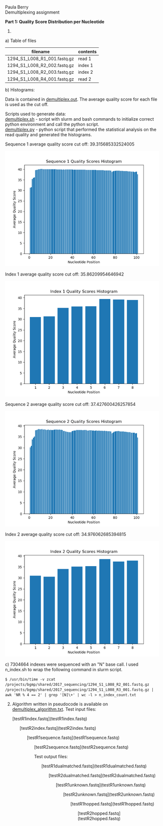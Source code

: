Paula Berry
<br>Demultiplexing assignment


**Part 1: Quality Score Distribution per Nucleotide**

1.
a) Table of files

| filename | contents |
|------------|--------------|
| 1294_S1_L008_R1_001.fastq.gz | read 1 |
| 1294_S1_L008_R2_002.fastq.gz | index 1 |
| 1294_S1_L008_R2_003.fastq.gz | index 2 |
| 1294_S1_L008_R4_001.fastq.gz | read 2 |

b) Histograms:

Data is contained in [demultiplex.out](demultiplex.out). The average quality score for each file is used as the cut off.

Scripts used to generate data:<br>
[demultiplex.sh](demultiplex.sh) - script with slurm and bash commands to initialize correct python environment and call the python script.<br>
[demultiplex.py](demultiplex.py) - python script that performed the statistical analysis on the read quality and generated the histograms.

Sequence 1 average quality score cut off: 39.315685332524005

![Sequence 1 Histogram](seq1_histogram.png "Sequence 1 Histogram")


Index 1 average quality score cut off: 35.86209954646942

![Index 1 Histogram](index1_histogram.png "Index 1 Histogram")


Sequence 2 average quality score cut off: 37.427600426257854

![Sequence 2 Histogram](seq2_histogram.png "Sequence 2 Histogram")


Index 2 average quality score cut off: 34.976062685394815

![Index 2 Histogram](index2_histogram.png "Index 2 Histogram")


c) 7304664 indexes were sequenced with an "N" base call. I used n_index.sh to wrap the following command in slurm script.

```$ /usr/bin/time -v zcat /projects/bgmp/shared/2017_sequencing/1294_S1_L008_R2_001.fastq.gz /projects/bgmp/shared/2017_sequencing/1294_S1_L008_R3_001.fastq.gz | awk 'NR % 4 == 2' | grep '[N]\+' | wc -l > n_index_count.txt```

2. Algorithm written in pseudocode is available on [demultiplex_algorithm.txt](demultiplex_algorithm.txt).
<list>Test input files:
<ul>[testR1index.fastq](testR1index.fastq)
<ul>[testR2index.fastq](testR2index.fastq)
<ul>[testR1sequence.fastq](testR1sequence.fastq)
<ul>[testR2sequence.fastq](testR2sequence.fastq)</list>

<list>Test output files:
<ul>[testR1dualmatched.fastq](testR1dualmatched.fastq)
<ul>[testR2dualmatched.fastq](testR2dualmatched.fastq)
<ul>[testR1unknown.fastq](testR1unknown.fastq)
<ul>[testR2unknown.fastq](testR2unknown.fastq)
<ul>[testR1hopped.fastq](testR1hopped.fastq)
<ul>[testR2hopped.fastq](testR2hopped.fastq)</list>
